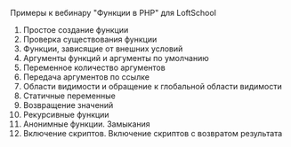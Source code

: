 
<p>Примеры к вебинару "Функции в PHP" для LoftSchool</p>

<ol>
    <li>Простое создание функции</li>
    <li>Проверка существования функции</li>
    <li>Функции, зависящие от внешних условий</li>
    <li>Аргументы функций и аргументы по умолчанию</li>
    <li>Переменное количество аргументов</li>
    <li>Передача аргументов по ссылке</li>
    <li>Области видимости и обращение к глобальной области видимости</li>
    <li>Статичные переменные</li>
    <li>Возвращение значений</li>
    <li>Рекурсивные функции</li>
    <li>Анонимные функции. Замыкания</li>
    <li>Включение скриптов. Включение скриптов с возвратом результата</li>
</ol>